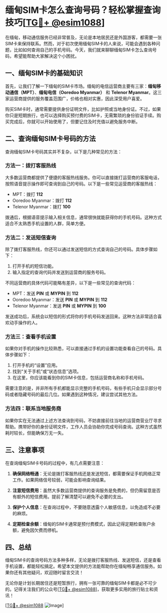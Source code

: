 # 缅甸SIM卡怎么查询号码？轻松掌握查询技巧[[TG💪+ @esim1088](https://t.me/s/esim1088)]

在缅甸，移动通信服务已经非常普及，无论是本地居民还是外国游客，都需要一张SIM卡来保持联系。然而，对于初次使用缅甸SIM卡的人来说，可能会遇到各种问题，比如如何查询自己的手机号码。今天，我们就来聊聊缅甸SIM卡怎么查询号码，希望能帮助大家解决这个小困扰。

## 一、缅甸SIM卡的基础知识

首先，让我们了解一下缅甸的SIM卡市场。缅甸的电信运营商主要有三家：**缅甸移动通信（MPT）**、**缅甸电信（Ooredoo Myanmar）** 和 **Telenor Myanmar**。这三家运营商提供的服务覆盖范围广，价格也相对实惠，因此深受用户喜爱。

购买SIM卡时，通常需要提供身份证明文件，比如护照或当地身份证。不过，如果你只是短期旅行，也可以选择购买预付费的SIM卡，无需繁琐的身份验证手续。购买完成后，你就可以开始使用了，但要记住及时充值以避免服务中断。

## 二、查询缅甸SIM卡号码的方法

查询缅甸SIM卡号码其实并不复杂，以下是几种常见的方法：

### 方法一：拨打客服热线

大多数运营商都提供了便捷的客服热线服务。你可以直接拨打运营商的客服电话，按照语音提示操作即可查询到自己的号码。以下是一些常见运营商的客服热线：

- MPT：拨打 **112**
- Ooredoo Myanmar：拨打 **112**
- Telenor Myanmar：拨打 **100**

拨通后，根据语音提示输入相关信息，通常很快就能获得你的手机号码。这种方式适合不太熟悉手机设置的人群，简单方便。

### 方法二：发送短信查询

除了拨打客服热线，你还可以通过发送短信的方式查询自己的号码。具体步骤如下：

1. 打开手机的短信功能。
2. 输入指定的查询代码并发送到运营商的服务号码。

不同运营商的具体代码可能略有差异，以下是一些常见的查询代码：

- MPT：发送 **PIN** 或 **MYPIN** 到 **112**
- Ooredoo Myanmar：发送 **PIN** 或 **MYPIN** 到 **112**
- Telenor Myanmar：发送 **PIN** 或 **MYPIN** 到 **100**

发送成功后，系统会以短信的形式将你的手机号码发送回来。这种方法非常适合喜欢动手操作的人。

### 方法三：查看手机设置

如果你对手机的操作比较熟悉，可以直接通过手机的设置功能查看自己的号码。具体步骤如下：

1. 打开手机的“设置”应用。
2. 找到“关于手机”或“状态信息”选项。
3. 在这里，你应该能看到你的SIM卡信息，包括运营商名称和手机号码。

需要注意的是，并非所有手机都能显示完整的手机号码，有些手机只会显示部分号码或者隐藏号码的最后几位。如果遇到这种情况，建议尝试其他方法。

### 方法四：联系当地服务商

如果你实在无法通过上述方法查询到号码，不妨直接前往当地的运营商营业厅寻求帮助。携带好你的身份证明文件，工作人员会协助你完成号码查询。这种方式虽然耗时较长，但能确保万无一失。

## 三、注意事项

在查询缅甸SIM卡号码的过程中，有几点需要注意：

1. **确保网络畅通**：无论是拨打客服热线还是发送短信，都需要保证手机网络正常工作。如果网络信号较弱，可能会影响查询结果。
   
2. **注意短信费用**：虽然大多数运营商提供的查询服务是免费的，但仍需留意是否有额外的短信费用。提前了解清楚可以避免不必要的支出。

3. **保护个人信息**：在查询过程中，不要随意透露个人敏感信息，以免造成不必要的麻烦。

4. **定期检查余额**：缅甸的SIM卡通常是预付费模式，因此记得定期检查账户余额，避免因欠费而停机。

## 四、总结

缅甸SIM卡的查询号码方法多种多样，无论是拨打客服热线、发送短信，还是查看手机设置，都能轻松搞定。希望本文提供的方法能帮助你在缅甸畅享通信服务。如果你还有其他疑问，欢迎随时留言交流！

无论你是计划长期居住还是短暂旅行，拥有一张可靠的缅甸SIM卡都是必不可少的。记得关注我们的公众号[[TG💪+ @esim1088](https://t.me/s/esim1088)]，获取更多实用的旅行贴士和资讯！

[[TG💪+ @esim1088](https://t.me/s/esim1088) ![Image](https://i.postimg.cc/4NQfJmqS/Snipaste-2025-05-13-00-14-12.png)]